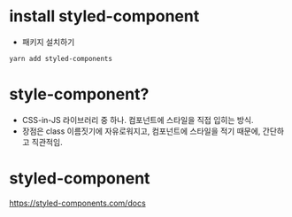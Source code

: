 # install styled-component
- 패키지 설치하기
```bash
yarn add styled-components
```

# style-component?
- CSS-in-JS 라이브러리 중 하나. 컴포넌트에 스타일을 직접 입히는 방식.
- 장점은 class 이름짓기에 자유로워지고, 컴포넌트에 스타일을 적기 때문에, 간단하고 직관적임.

# styled-component 
https://styled-components.com/docs
